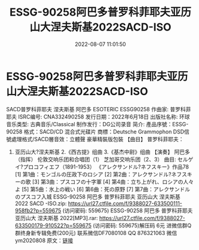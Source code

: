 ﻿---
title: ESSG-90258阿巴多普罗科菲耶夫亚历山大涅夫斯基2022SACD-ISO
date: 2022-08-07 11:01:50
categories: 新碟专辑、稀有等精品
tags: 纯音雅乐
---
# ESSG-90258阿巴多普罗科菲耶夫亚历山大涅夫斯基2022SACD-ISO

SACD普罗科菲耶夫 涅夫斯基 阿巴多 ESOTERIC ESSG90258
作曲家: 普罗科菲耶夫
ISRC编号: CNA332490258
发行日期：2022年6月18日
出版社名称: 环球
音乐类型: 古典音乐/Classical
制作发行：DG公司录音
简介:
產品序號：ESSG-90258
格式：SACD/CD 混合式光碟片
商標：Deutsche
Grammophon
DSD信號處理格式/SACD層音效：立體聲
豪華精裝版包裝
【曲目】
普罗科菲耶夫：
1. 亚历山大?涅夫斯基
2.《西古提》组曲
3.《基杰中尉》组曲
【演奏】
阿巴多（指挥）
伦敦交响乐团和合唱团（1）
芝加哥交响乐团（2、3）
曲目:
セルゲイ?プロコフィエフ（1891-1953）
《アレクサンドル?ネフスキー》作品78
[1]
第1曲：モンゴルの圧政下のロシア
[2]
第2曲：アレクサンドル?ネフスキーの歌
[3]
第3曲：プスコフの十字軍
[4]
第4曲：立ち上がれ、ロシアの人々よ
[5]
第5曲：氷上の戦い
[6]
第6曲：死の原野
[7]
第7曲：アレクサンドルのプスコフ入城
ESSG-90258 阿巴多 普罗科菲耶夫 亚历山大 涅夫斯基 2022 SACD
-ISO.zip: https://url27.ctfile.com/f/9388027-633500111-958fb2?p=559675
(访问密码: 559675)
ESSG-90258 阿巴多 普罗科菲耶夫 亚历山大 涅夫斯基 2022[MP3].rar: https://url27.ctfile.com/f/9388027-633500179-910522?p=559675
(访问密码: 559675)解压码 6元
进微信群Q群终身新专辑免费(200元)
联系微信DF7080108 QQ 876321063
微信ym2020808
原文：[链接](https://blog.sina.com.cn/s/blog_1647c7e7601030yqz.html)
